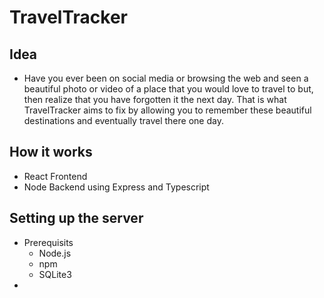 # TravelTracker

## Idea
- Have you ever been on social media or browsing the web and seen a beautiful photo or video of a place that you would love to travel to but, then realize that you have forgotten it the next day. That is what TravelTracker aims to fix by allowing you to remember these beautiful destinations and eventually travel there one day.

## How it works
- React Frontend
- Node Backend using Express and Typescript

## Setting up the server

- Prerequisits
  - Node.js
  - npm
  - SQLite3
- 
